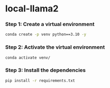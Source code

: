 # local-llama2


### Step 1: Create a virtual environment
```bash
conda create -p venv python==3.10 -y
```

### Step 2: Activate the virtual environment
```bash
conda activate venv/
```

### Step 3: Install the dependencies

```bash
pip install -r requirements.txt
```